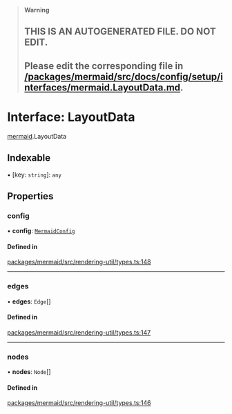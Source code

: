 > **Warning**
>
> ## THIS IS AN AUTOGENERATED FILE. DO NOT EDIT.
>
> ## Please edit the corresponding file in [/packages/mermaid/src/docs/config/setup/interfaces/mermaid.LayoutData.md](../../../../packages/mermaid/src/docs/config/setup/interfaces/mermaid.LayoutData.md).

# Interface: LayoutData

[mermaid](../modules/mermaid.md).LayoutData

## Indexable

▪ \[key: `string`]: `any`

## Properties

### config

• **config**: [`MermaidConfig`](mermaid.MermaidConfig.md)

#### Defined in

[packages/mermaid/src/rendering-util/types.ts:148](https://github.com/mermaid-js/mermaid/blob/master/packages/mermaid/src/rendering-util/types.ts#L148)

---

### edges

• **edges**: `Edge`\[]

#### Defined in

[packages/mermaid/src/rendering-util/types.ts:147](https://github.com/mermaid-js/mermaid/blob/master/packages/mermaid/src/rendering-util/types.ts#L147)

---

### nodes

• **nodes**: `Node`\[]

#### Defined in

[packages/mermaid/src/rendering-util/types.ts:146](https://github.com/mermaid-js/mermaid/blob/master/packages/mermaid/src/rendering-util/types.ts#L146)
